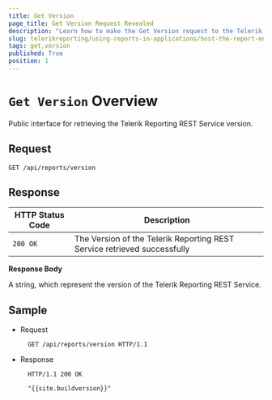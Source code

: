 ```yaml
---
title: Get Version
page_title: Get Version Request Revealed
description: "Learn how to make the Get Version request to the Telerik Reporting REST Service and what response to expect."
slug: telerikreporting/using-reports-in-applications/host-the-report-engine-remotely/telerik-reporting-rest-services/rest-api-reference/general-api/get-version
tags: get,version
published: True
position: 1
---
```


# `Get Version` Overview

Public interface for retrieving the Telerik Reporting REST Service version.

## Request

	GET /api/reports/version

## Response

| HTTP Status Code | Description |
| ------ | ------ |
|`200 OK`|The Version of the Telerik Reporting REST Service retrieved successfully|

__Response Body__

A string, which represent the version of the Telerik Reporting REST Service.

## Sample

* Request

		GET /api/reports/version HTTP/1.1

* Response

		HTTP/1.1 200 OK

		"{{site.buildversion}}"
